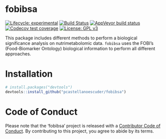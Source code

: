 
# fobibsa

<!-- badges: start -->

[![Lifecycle:
experimental](https://img.shields.io/badge/lifecycle-experimental-orange.svg)](https://www.tidyverse.org/lifecycle/#experimental)
[![Build
Status](https://travis-ci.com/pcastellanoescuder/fobibsa.svg?branch=master)](https://travis-ci.com/pcastellanoescuder/fobibsa)
[![AppVeyor build
status](https://ci.appveyor.com/api/projects/status/github/pcastellanoescuder/fobibsa?branch=master&svg=true)](https://ci.appveyor.com/project/pcastellanoescuder/fobibsa)
[![Codecov test
coverage](https://codecov.io/gh/pcastellanoescuder/fobibsa/branch/master/graph/badge.svg)](https://codecov.io/gh/pcastellanoescuder/fobibsa?branch=master)
[![License: GPL
v3](https://img.shields.io/badge/License-GPLv3-blue.svg)](https://www.gnu.org/licenses/gpl-3.0)
<!-- badges: end -->

This package includes different methods to perform a biological
significance analysis on nutrimetabolomic data. `fobibsa` uses the
FOBI’s (Food-Biomarker Ontology) biological information to perform all
different approaches.

# Installation

``` r
# install.packages("devtools")
devtools::install_github("pcastellanoescuder/fobibsa")
```

# Code of Conduct

Please note that the ‘fobibsa’ project is released with a [Contributor
Code of Conduct](CODE_OF_CONDUCT.md). By contributing to this project,
you agree to abide by its terms.
